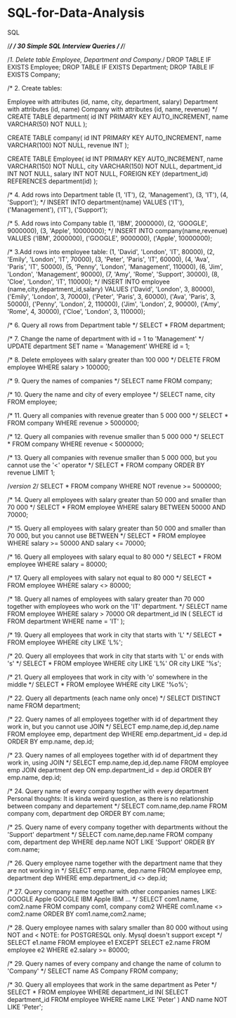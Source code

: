 # SQL-for-Data-Analysis
SQL 


/****************************************/
/*   30 Simple SQL Interview Queries    */
/****************************************/

/*1. Delete table Employee, Department and Company.*/
DROP TABLE IF EXISTS Employee;
DROP TABLE IF EXISTS Department;
DROP TABLE IF EXISTS Company;

/*
2. Create tables:

Employee with attributes (id, name, city, department, salary)
Department with attributes (id, name)
Company with attributes (id, name, revenue)
*/
CREATE TABLE department(
	id INT PRIMARY KEY AUTO_INCREMENT,
    name VARCHAR(50) NOT NULL
);

CREATE TABLE company(
	id INT PRIMARY KEY AUTO_INCREMENT,
    name VARCHAR(100) NOT NULL,
    revenue INT
);

CREATE TABLE Employee(
	id INT PRIMARY KEY AUTO_INCREMENT,
    name VARCHAR(150) NOT NULL,
    city VARCHAR(150) NOT NULL,
    department_id INT NOT NULL,
    salary INT NOT NULL,
    FOREIGN KEY (department_id) REFERENCES department(id)
);

/*
4. Add rows into Department table
(1, 'IT'),
(2, 'Management'),
(3, 'IT'),
(4, 'Support');
*/
INSERT INTO department(name)
VALUES
('IT'),
('Management'),
('IT'),
('Support');

/*
5. Add rows into Company table
(1, 'IBM', 2000000),
(2, 'GOOGLE', 9000000),
(3, 'Apple', 10000000);
*/
INSERT INTO company(name,revenue)
VALUES
('IBM', 2000000),
('GOOGLE', 9000000),
('Apple', 10000000);

/*
3.Add rows into employee table:
(1, 'David', 'London', 'IT', 80000),
(2, 'Emily', 'London', 'IT', 70000),
(3, 'Peter', 'Paris', 'IT', 60000),
(4, 'Ava', 'Paris', 'IT', 50000),
(5, 'Penny', 'London', 'Management', 110000),
(6, 'Jim', 'London', 'Management', 90000),
(7, 'Amy', 'Rome', 'Support', 30000),
(8, 'Cloe', 'London', 'IT', 110000);
*/
INSERT INTO employee (name,city,department_id,salary)
VALUES
('David', 'London', 3, 80000),
('Emily', 'London', 3, 70000),
('Peter', 'Paris', 3, 60000),
('Ava', 'Paris', 3, 50000),
('Penny', 'London', 2, 110000),
('Jim', 'London', 2, 90000),
('Amy', 'Rome', 4, 30000),
('Cloe', 'London', 3, 110000);

/*
6. Query all rows from Department table
*/
SELECT * FROM department;

/*
7. Change the name of department with id =  1 to 'Management'
*/
UPDATE department
SET name = 'Management'
WHERE id = 1;

/*
8. Delete employees with salary greater than 100 000
*/
DELETE FROM employee
WHERE salary > 100000;

/*
9. Query the names of companies
*/
SELECT name FROM company;

/*
10. Query the name and city of every employee
*/
SELECT name, city
FROM employee;

/*
11. Query all companies with revenue greater than 5 000 000
*/
SELECT * FROM company
WHERE revenue > 5000000;

/*
12. Query all companies with revenue smaller than 5 000 000
*/
SELECT * FROM company
WHERE revenue < 5000000;

/*
13. Query all companies with revenue smaller than 5 000 000, but you cannot use the '<' operator
*/
SELECT * FROM company
ORDER BY revenue
LIMIT 1;

/*version 2*/
SELECT * FROM company
WHERE NOT revenue >= 5000000;

/*
14. Query all employees with salary greater than 50 000 and smaller than 70 000
*/
SELECT * FROM employee
WHERE salary BETWEEN 50000 AND 70000;

/*
15. Query all employees with salary greater than 50 000 and smaller than 70 000, but you cannot use BETWEEN
*/
SELECT * FROM employee
WHERE salary >= 50000 AND salary <= 70000;

/*
16. Query all employees with salary equal to 80 000
*/
SELECT * FROM employee
WHERE salary = 80000;

/*
17. Query all employees with salary not equal to 80 000
*/
SELECT * FROM employee
WHERE salary <> 80000;

/*
18. Query all names of employees with salary greater than 70 000 together with employees who work on the 'IT' department.
*/
SELECT name FROM employee
WHERE salary > 70000
OR department_id IN (
	SELECT id FROM department
    WHERE name = 'IT'
);

/*
19. Query all employees that work in city that starts with 'L'
*/
SELECT * FROM employee
WHERE city LIKE 'L%';

/*
20. Query all employees that work in city that starts with 'L' or ends with 's'
*/
SELECT * FROM employee
WHERE city LIKE 'L%' OR city LIKE '%s';

/*
21. Query all employees that  work in city with 'o' somewhere in the middle
*/
SELECT * FROM employee
WHERE city LIKE '%o%';

/*
22. Query all departments (each name only once)
*/
SELECT DISTINCT name FROM department;

/*
22. Query names of all employees together with id of department they work in, but you cannot use JOIN
*/
SELECT emp.name,dep.id,dep.name
FROM employee emp, department dep
WHERE emp.department_id = dep.id
ORDER BY emp.name, dep.id;

/*
23. Query names of all employees together with id of department they work in, using JOIN
*/
SELECT emp.name,dep.id,dep.name
FROM employee emp
JOIN department dep
ON emp.department_id = dep.id
ORDER BY emp.name, dep.id;

/*
24. Query name of every company together with every department
Personal thoughts: It is kinda weird question, as there is no relationship between company and departement
*/
SELECT com.name,dep.name
FROM company com, department dep
ORDER BY com.name;

/*
25. Query name of every company together with departments without the 'Support' department
*/
SELECT com.name,dep.name
FROM company com, department dep
WHERE dep.name NOT LIKE 'Support'
ORDER BY com.name;

/*
26. Query employee name together with the department name that they are not working in
*/
SELECT emp.name, dep.name
FROM employee emp, department dep
WHERE emp.department_id <> dep.id;

/*
27. Query company name together with other companies names
LIKE:
GOOGLE Apple
GOOGLE IBM
Apple IBM
...
*/
SELECT com1.name, com2.name
FROM company com1, company com2
WHERE com1.name <> com2.name
ORDER BY com1.name,com2.name;


/*
28. Query employee names with salary smaller than 80 000 without using NOT and <
NOTE: for POSTGRESQL only. Mysql doesn't support except
*/
SELECT e1.name FROM employee e1
EXCEPT
SELECT e2.name FROM employee e2 WHERE e2.salary >= 80000;


/*
29. Query names of every company and change the name of column to 'Company'
*/
SELECT name AS Company
FROM company;

/*
30. Query all employees that work in the same department as Peter
*/
SELECT * FROM employee
WHERE department_id IN(
	SELECT department_id FROM employee
    WHERE name LIKE 'Peter'
)
AND name NOT LIKE 'Peter';
